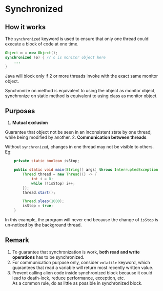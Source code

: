 # Synchronized

## How it works

The `synchronized` keyword is used to ensure that only one thread could execute a block of code at one time.

```java
Object o = new Object();
synchronized (o) { // o is monitor object here
    ...
}
```

Java will block only if 2 or more threads invoke with the exact same monitor object.  

Synchronize on method is equivalent to using the object as monitor object, synchronize on static method is equivalent to using class as monitor object.

## Purposes

1. **Mutual exclusion**

  Guarantee that object not be seen in an inconsistent state by one thread, while being modified by another.
2. **Communication between threads**

  Without `synchronized`, changes in one thread may not be visible to others. Eg:

``` java
    private static boolean isStop;

    public static void main(String[] args) throws InterruptedException {
        Thread thread = new Thread(() -> {
            int i = 0;
            while (!isStop) i++;
        });
        thread.start();

        Thread.sleep(1000);
        isStop = true;
    }
```

In this example, the program  will never end because the change of `isStop` is un-noticed by the background thread.

## Remark

1. To guarantee that synchronization is work, **both read and write operations** has to be synchronized.  
2. For communication purpose only, consider `volatile` keyword, which guarantees that read a variable will return most recently written value.
3. Prevent calling alien code inside synchronized block because it could lead to death-lock, reduce performance, exception, etc.  
  As a common rule, do as little as possible in synchronized block.
